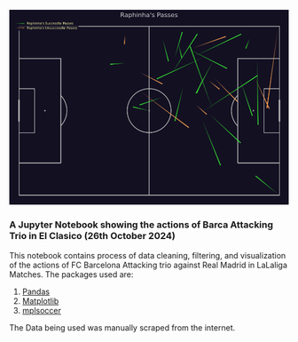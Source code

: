 
![Raphinha's Passes](https://raw.githubusercontent.com/RidhoBeteer/barca-attacking-trio-vs-madrid/refs/heads/main/img/1.png)

### A Jupyter Notebook showing the actions of Barca Attacking Trio in El Clasico (26th October 2024)

This notebook contains process of data cleaning, filtering, and visualization of the actions of FC Barcelona Attacking trio against Real Madrid in LaLaliga Matches.
The packages used are:

1. [Pandas](https://pandas.pydata.org/)
2. [Matplotlib](https://matplotlib.org/)
3. [mplsoccer](https://mplsoccer.readthedocs.io/en/latest/)

The Data being used was manually scraped from the internet.
